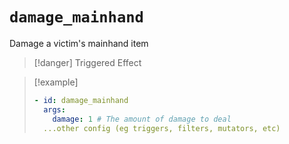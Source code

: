 # `damage_mainhand`

Damage a victim's mainhand item

> [!danger] Triggered Effect

> [!example]
> ```yaml
> - id: damage_mainhand
>   args:
>     damage: 1 # The amount of damage to deal
>   ...other config (eg triggers, filters, mutators, etc)
> ```
